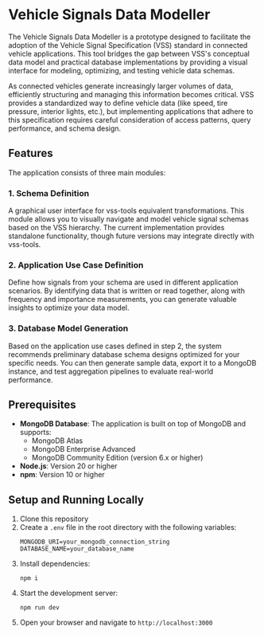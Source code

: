 # Vehicle Signals Data Modeller

The Vehicle Signals Data Modeller is a prototype designed to facilitate the adoption of the Vehicle Signal Specification (VSS) standard in connected vehicle applications. This tool bridges the gap between VSS's conceptual data model and practical database implementations by providing a visual interface for modeling, optimizing, and testing vehicle data schemas.

As connected vehicles generate increasingly larger volumes of data, efficiently structuring and managing this information becomes critical. VSS provides a standardized way to define vehicle data (like speed, tire pressure, interior lights, etc.), but implementing applications that adhere to this specification requires careful consideration of access patterns, query performance, and schema design.

## Features

The application consists of three main modules:

### 1. Schema Definition

A graphical user interface for vss-tools equivalent transformations. This module allows you to visually navigate and model vehicle signal schemas based on the VSS hierarchy. The current implementation provides standalone functionality, though future versions may integrate directly with vss-tools.

### 2. Application Use Case Definition

Define how signals from your schema are used in different application scenarios. By identifying data that is written or read together, along with frequency and importance measurements, you can generate valuable insights to optimize your data model.

### 3. Database Model Generation

Based on the application use cases defined in step 2, the system recommends preliminary database schema designs optimized for your specific needs. You can then generate sample data, export it to a MongoDB instance, and test aggregation pipelines to evaluate real-world performance.

## Prerequisites

- **MongoDB Database**: The application is built on top of MongoDB and supports:
  - MongoDB Atlas
  - MongoDB Enterprise Advanced
  - MongoDB Community Edition (version 6.x or higher)
- **Node.js**: Version 20 or higher
- **npm**: Version 10 or higher

## Setup and Running Locally

1. Clone this repository
2. Create a `.env` file in the root directory with the following variables:
   ```
   MONGODB_URI=your_mongodb_connection_string
   DATABASE_NAME=your_database_name
   ```
3. Install dependencies:
   ```
   npm i
   ```
4. Start the development server:
   ```
   npm run dev
   ```
5. Open your browser and navigate to `http://localhost:3000`
